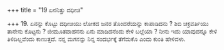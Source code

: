 +++
title = "19 ಏನನಿತ್ತು ದಧೀಚಿ"

+++
19. ಏನನ್ನು ಕೊಟ್ಟು ದಧೀಚಿಯು ಲೋಕದ ಜನರ ತೊಂದರೆಯನ್ನು ಕಾಪಾಡಿದನು ? ಶಿಬಿ ಚಕ್ರವರ್ತಿಯು ತಾನೇನು ಕೊಟ್ಟನು ? ಜೀಮೂತವಾಹನನು ಏನು ಮಾಡಿದನೆಂದು ಕೇಳಿ ಬಲ್ಲೆಯಾ ? ನೀನು ಇದು ಯಾವುದನ್ನೂ ಕೇಳಿ ತಿಳಿದಿಲ್ಲವೆಂದು ಕಾಣುತ್ತದೆ. ನನ್ನ ಮಗನನ್ನು ನಿನ್ನ ಸಂದರ್ಭಕ್ಕೆ ತೆಗೆದುಕೊ ಎಂದು ಕುಂತಿ ಹೇಳಿದಳು.